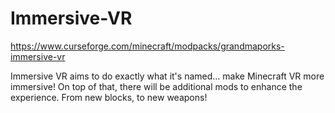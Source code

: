 # Immersive-VR
https://www.curseforge.com/minecraft/modpacks/grandmaporks-immersive-vr

Immersive VR aims to do exactly what it's named... make Minecraft VR more immersive! On top of that, there will be additional mods to enhance the experience. From new blocks, to new weapons!
